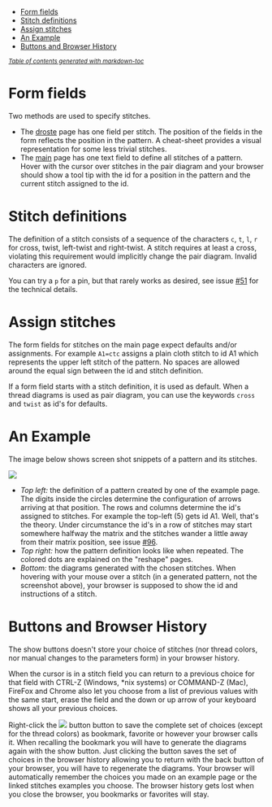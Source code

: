 - [Form fields](Form-fields)
- [Stitch definitions](#stitch-definitions)
- [Assign stitches](#assign-stitches)
- [An Example](#an-example)
- [Buttons and Browser History](#buttons-and-browser-history)

<sub><i><a href='http://ecotrust-canada.github.io/markdown-toc/'>Table of contents generated with markdown-toc</a></i></sub>


Form fields
===========

Two methods are used to specify stitches.

* The [droste] page has one field per stitch.
  The position of the fields in the form reflects the position in the pattern.
  A cheat-sheet provides a visual representation for some less trivial stitches.
* The [main] page has one text field to define all stitches of a pattern.
  Hover with the cursor over stitches in the pair diagram
  and your browser should show a tool tip with the id
  for a position in the pattern and the current stitch assigned to the id.


Stitch definitions
==================

The definition of a stitch consists of a sequence  of the characters
`c`, `t`, `l`, `r` for cross, twist, left-twist and right-twist. 
A stitch requires at least a cross, violating this requirement would implicitly change the pair diagram.
Invalid characters are ignored.

You can try a `p` for a pin, but that rarely works as desired,
see issue [#51] for the technical details.



Assign stitches
===============

The form fields for stitches on the main page expect defaults and/or assignments. For example `A1=ctc` assigns a plain cloth stitch to id A1 which represents the upper left stitch of the pattern.
No spaces are allowed around the equal sign between the id and stitch definition.

If a form field starts with a stitch definition, it is used as default.
When a thread diagrams is used as pair diagram, you can use the keywords `cross` and `twist` as id's for defaults.


An Example
==========

The image below shows screen shot snippets of a pattern and its stitches.

![](https://raw.githubusercontent.com/wiki/d-bl/GroundForge/images/stitch-ids.png)

* _Top left:_ the definition of a pattern created by one of the example page.
  The digits inside the circles determine the configuration of arrows arriving at that position. 
  The rows and columns determine the id's assigned to stitches.
  For example the top-left (5) gets id A1. Well, that's the theory.
  Under circumstance the id's in a row of stitches may start somewhere halfway the matrix
  and the stitches wander a little away from their matrix position,
  see issue [#96].
* _Top right:_ how the pattern definition looks like when repeated. The colored dots are explained on the "reshape" pages.
* _Bottom:_ the diagrams generated with the chosen stitches.
  When hovering with your mouse over a stitch (in a generated pattern, not the screenshot above), your browser is supposed to show the id and instructions of a stitch.

[droste]: https://d-bl.github.io/GroundForge/droste.html
[main]: https://d-bl.github.io/GroundForge/
[assemble]: https://github.com/d-bl/GroundForge/wiki/Reversed-engineering-of-patterns
[#51]: https://github.com/d-bl/GroundForge/issues/51
[#96]: https://github.com/d-bl/GroundForge/issues/96

Buttons and Browser History
===========================

The show buttons doesn't store your choice of stitches (nor thread colors, nor manual changes to the parameters form) in your browser history.

When the cursor is in a stitch field you can return to a previous choice for that field with CTRL-Z (Windows, *nix systems) or COMMAND-Z (Mac), FireFox and Chrome also let you choose from a list of previous values with the same start, erase the field and the down or up arrow of your keyboard shows all your previous choices.

Right-click the ![](https://d-bl.github.io/GroundForge/images/link.png) button button to save the complete set of choices (except for the thread colors) as bookmark, favorite or however your browser calls it. When recalling the bookmark you will have to generate the diagrams again with the show button. Just clicking the button saves the set of choices in the browser history allowing you to return with the back button of your browser, you will have to regenerate the diagrams. Your browser will automatically remember the choices you made on an example page or the linked stitches examples you choose. The browser history gets lost when you close the browser, you bookmarks or favorites will stay.
